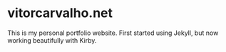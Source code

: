# vitorcarvalho.net

This is my personal portfolio website. First started using Jekyll, but now working beautifully with Kirby.
